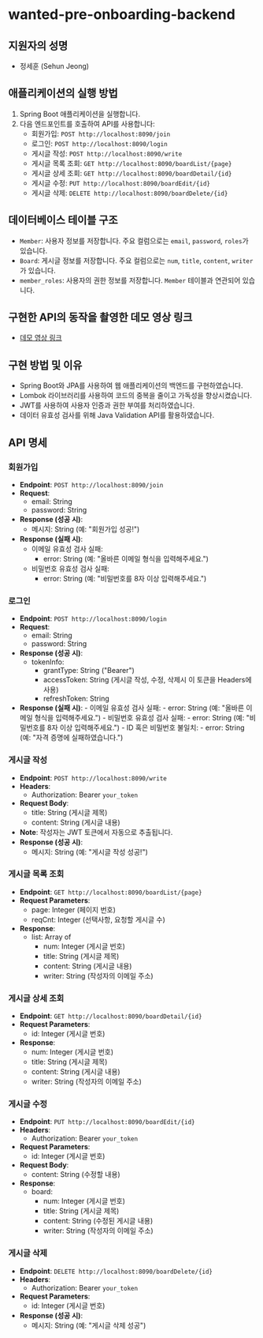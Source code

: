 # wanted-pre-onboarding-backend

## 지원자의 성명
- 정세훈 (Sehun Jeong)

## 애플리케이션의 실행 방법
1. Spring Boot 애플리케이션을 실행합니다.
2. 다음 엔드포인트를 호출하여 API를 사용합니다:
    - 회원가입: `POST http://localhost:8090/join`
    - 로그인: `POST http://localhost:8090/login`
    - 게시글 작성: `POST http://localhost:8090/write`
    - 게시글 목록 조회: `GET http://localhost:8090/boardList/{page}`
    - 게시글 상세 조회: `GET http://localhost:8090/boardDetail/{id}`
    - 게시글 수정: `PUT http://localhost:8090/boardEdit/{id}`
    - 게시글 삭제: `DELETE http://localhost:8090/boardDelete/{id}`


## 데이터베이스 테이블 구조
- `Member`: 사용자 정보를 저장합니다. 주요 컬럼으로는 `email`, `password`, `roles`가 있습니다.
- `Board`: 게시글 정보를 저장합니다. 주요 컬럼으로는 `num`, `title`, `content`, `writer`가 있습니다.
- `member_roles`: 사용자의 권한 정보를 저장합니다. `Member` 테이블과 연관되어 있습니다.

## 구현한 API의 동작을 촬영한 데모 영상 링크
- [데모 영상 링크](https://youtu.be/nHT4MR504xc)

## 구현 방법 및 이유
- Spring Boot와 JPA를 사용하여 웹 애플리케이션의 백엔드를 구현하였습니다.
- Lombok 라이브러리를 사용하여 코드의 중복을 줄이고 가독성을 향상시켰습니다.
- JWT를 사용하여 사용자 인증과 권한 부여를 처리하였습니다.
- 데이터 유효성 검사를 위해 Java Validation API를 활용하였습니다.

## API 명세

### 회원가입
- **Endpoint**: `POST http://localhost:8090/join`
- **Request**:
    - email: String
    - password: String
- **Response (성공 시)**:
    - 메시지: String (예: "회원가입 성공!")
- **Response (실패 시)**:
    - 이메일 유효성 검사 실패:
      - error: String (예: "올바른 이메일 형식을 입력해주세요.")
    - 비밀번호 유효성 검사 실패:
      - error: String (예: "비밀번호를 8자 이상 입력해주세요.")

### 로그인
- **Endpoint**: `POST http://localhost:8090/login`
- **Request**:
    - email: String
    - password: String
- **Response (성공 시)**:
    - tokenInfo:
      - grantType: String ("Bearer")
      - accessToken: String (게시글 작성, 수정, 삭제시 이 토큰을 Headers에 사용)
      - refreshToken: String
- **Response (실패 시)**:
      - 이메일 유효성 검사 실패:
        - error: String (예: "올바른 이메일 형식을 입력해주세요.")
      - 비밀번호 유효성 검사 실패:
        - error: String (예: "비밀번호를 8자 이상 입력해주세요.")
      - ID 혹은 비밀번호 불일치:
        - error: String (예: "자격 증명에 실패하였습니다.")
  
### 게시글 작성
- **Endpoint**: `POST http://localhost:8090/write`
- **Headers**:
    - Authorization: Bearer `your_token`
- **Request Body**:
    - title: String (게시글 제목)
    - content: String (게시글 내용)
- **Note**: 작성자는 JWT 토큰에서 자동으로 추출됩니다.
- **Response (성공 시)**:
    - 메시지: String (예: "게시글 작성 성공!")

### 게시글 목록 조회
- **Endpoint**: `GET http://localhost:8090/boardList/{page}`
- **Request Parameters**:
    - page: Integer (페이지 번호)
    - reqCnt: Integer (선택사항, 요청할 게시글 수)
- **Response**:
    - list: Array of
      - num: Integer (게시글 번호)
      - title: String (게시글 제목)
      - content: String (게시글 내용)
      - writer: String (작성자의 이메일 주소)

### 게시글 상세 조회
- **Endpoint**: `GET http://localhost:8090/boardDetail/{id}`
- **Request Parameters**:
    - id: Integer (게시글 번호)
- **Response**:
    - num: Integer (게시글 번호)
    - title: String (게시글 제목)
    - content: String (게시글 내용)
    - writer: String (작성자의 이메일 주소)

### 게시글 수정
- **Endpoint**: `PUT http://localhost:8090/boardEdit/{id}`
- **Headers**:
    - Authorization: Bearer `your_token`
- **Request Parameters**:
    - id: Integer (게시글 번호)
- **Request Body**:
    - content: String (수정할 내용)
- **Response**:
    - board:
      - num: Integer (게시글 번호)
      - title: String (게시글 제목)
      - content: String (수정된 게시글 내용)
      - writer: String (작성자의 이메일 주소)

### 게시글 삭제
- **Endpoint**: `DELETE http://localhost:8090/boardDelete/{id}`
- **Headers**:
    - Authorization: Bearer `your_token`
- **Request Parameters**:
    - id: Integer (게시글 번호)
- **Response (성공 시)**:
    - 메시지: String (예: "게시글 삭제 성공")


